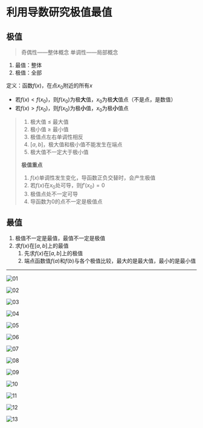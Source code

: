 # 利用导数研究极值最值

## 极值

> 奇偶性——整体概念
> 单调性——局部概念

1. 最值：整体
2. 极值：全部

定义：函数$f(x)$，在点$x_0$附近的所有$x$

- 若$f(x) < f(x_0)$，则$f(x_0)$为极**大**值，$x_0$为极**大**值点（不是点，是数值）
- 若$f(x) > f(x_0)$，则$f(x_0)$为极**小**值，$x_0$为极**小**值点

> 1. 极大值 $\leqslant$ 最大值
> 2. 极小值 $\geqslant$ 最小值
> 3. 极值点左右单调性相反
> 4. $[a,b]$，极大值和极小值不能发生在端点
> 5. 极大值不一定大于极小值
>
> **极值重点**
>
> 1. $f(x)$单调性发生变化，导函数正负交替时，会产生极值
> 2. 若$f(x)$在$x_0$处可导，则$f'(x_0)=0$
> 3. 极值点处不一定可导
> 4. 导函数为$0$的点不一定是极值点

## 最值

1. 极值不一定是最值，最值不一定是极值
2. 求$f(x)$在$[a,b]$上的最值
   1. 先求$f(x)$在$[a,b]$上的极值
   2. 端点函数值$f(a)$和$f(b)$与各个极值比较，最大的是最大值，最小的是最小值

****

![01](image-1.png)

![02](image-2.png)

![03](image-3.png)

![04](image-4.png)

![05](image-5.png)

![06](image-6.png)

![07](image-7.png)

![08](image-8.png)

![09](image-9.png)

![10](image-10.png)

![11](image-11.png)

![12](image-12.png)

![13](image-13.png)
